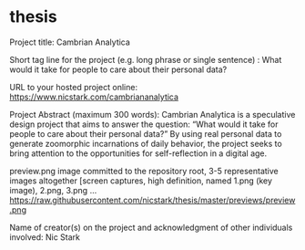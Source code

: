 # thesis

Project title: Cambrian Analytica

Short tag line for the project (e.g. long phrase or single sentence) : What would it take for people to care about their personal data?

URL to your hosted project online: https://www.nicstark.com/cambriananalytica

Project Abstract (maximum 300 words):
Cambrian Analytica is a speculative design project that aims to answer the question:
“What would it take for people to care about their personal data?”
By using real personal data to generate zoomorphic incarnations of daily behavior, the project seeks to bring attention to the opportunities for self-reflection in a digital age.

preview.png image committed to the repository root, 3-5 representative images altogether [screen captures, high definition, named 1.png (key image), 2.png, 3.png …
https://raw.githubusercontent.com/nicstark/thesis/master/previews/preview.png

Name of creator(s) on the project and acknowledgment of other individuals involved: Nic Stark
